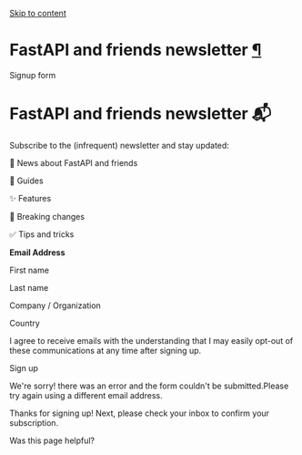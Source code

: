 [Skip to content](https://fastapi.tiangolo.com/newsletter/#fastapi-and-friends-newsletter)

# FastAPI and friends newsletter [¶](https://fastapi.tiangolo.com/newsletter/\#fastapi-and-friends-newsletter "Permanent link")

Signup form

# FastAPI and friends newsletter 📬

Subscribe to the (infrequent) newsletter and stay updated:

🚀 News about FastAPI and friends

📝 Guides

✨ Features

🚨 Breaking changes

✅ Tips and tricks

**Email Address**

First name

Last name

Company / Organization

Country

I agree to receive emails with the understanding that I may easily opt-out of these communications at any time after signing up.

Sign up

We're sorry! there was an error and the form couldn't be submitted.Please try again using a different email address.

Thanks for signing up! Next, please check your inbox to confirm your subscription.

Was this page helpful?